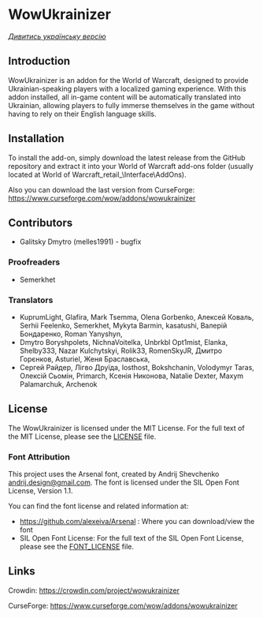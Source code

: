 # WowUkrainizer

*[Дивитись українську версію](README.uk.md)*

## Introduction
WowUkrainizer is an addon for the World of Warcraft, designed to provide Ukrainian-speaking players with a localized gaming experience. With this addon installed, all in-game content will be automatically translated into Ukrainian, allowing players to fully immerse themselves in the game without having to rely on their English language skills.

## Installation
To install the add-on, simply download the latest release from the GitHub repository and extract it into your World of Warcraft add-ons folder (usually located at World of Warcraft\_retail_\Interface\AddOns).

Also you can download the last version from CurseForge: https://www.curseforge.com/wow/addons/wowukrainizer

## Contributors
* Galitsky Dmytro (melles1991) - bugfix

### Proofreaders
* Semerkhet

### Translators
* KuprumLight, Glafira, Mark Tsemma, Olena Gorbenko, Алексей Коваль, Serhii Feelenko, Semerkhet, Mykyta Barmin, kasatushi, Валерій Бондаренко, Roman Yanyshyn, 
* Dmytro Boryshpolets, NichnaVoitelka, Unbrkbl Opt1mist, Elanka, Shelby333, Nazar Kulchytskyi, Rolik33, RomenSkyJR, Дмитро Горєнков, Asturiel, Женя Браславська, 
* Сергей Райдер, Лігво Друїда, losthost, Bokshchanin, Volodymyr Taras, Олексій Сьомін, Primarch, Ксенія Никонова, Natalie Dexter, Maxym Palamarchuk, Archenok

## License
The WowUkrainizer is licensed under the MIT License. For the full text of the MIT License, please see the [LICENSE](LICENSE) file.

### Font Attribution

This project uses the Arsenal font, created by Andrij Shevchenko <andrij.design@gmail.com>. The font is licensed under the SIL Open Font License, Version 1.1.

You can find the font license and related information at:
- https://github.com/alexeiva/Arsenal : Where you can download/view the font
- SIL Open Font License: For the full text of the SIL Open Font License, please see the [FONT_LICENSE](FONT_LICENSE) file.

## Links
Crowdin: https://crowdin.com/project/wowukrainizer

CurseForge: https://www.curseforge.com/wow/addons/wowukrainizer
